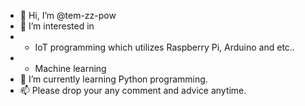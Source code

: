 - 👋 Hi, I’m @tem-zz-pow
- 👀 I’m interested in 
-   - IoT programming which utilizes Raspberry Pi, Arduino and etc..
-   - Machine learning
- 🌱 I’m currently learning Python programming.
- 📫 Please drop your any comment and advice anytime.

<!---
tem-zz-pow/tem-zz-pow is a ✨ special ✨ repository because its `README.md` (this file) appears on your GitHub profile.
You can click the Preview link to take a look at your changes.
--->
